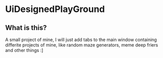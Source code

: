 # UiDesignedPlayGround

## What is this?
A small project of mine, I will just add tabs to the main window containing differite projects of mine, like random maze generators, meme deep friers and other things :]
